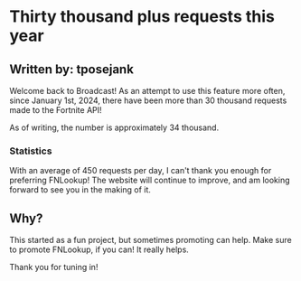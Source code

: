 # Thirty thousand plus requests this year

## Written by: tposejank

Welcome back to Broadcast! As an attempt to use this feature more often, since January 1st, 2024, there have been more than 30 thousand requests made to the Fortnite API!

As of writing, the number is approximately 34 thousand.

### Statistics

With an average of 450 requests per day, I can't thank you enough for preferring FNLookup! The website will continue to improve, and am looking forward to see you in the making of it.

## Why?

This started as a fun project, but sometimes promoting can help. Make sure to promote FNLookup, if you can! It really helps.

Thank you for tuning in!